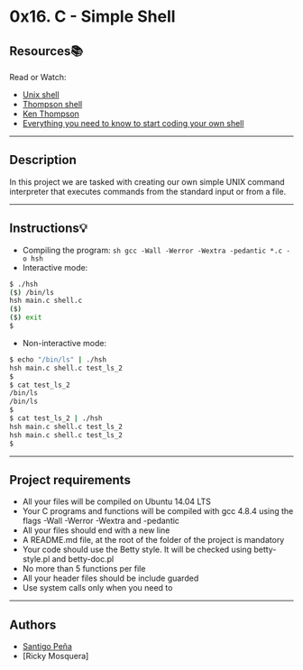 # 0x16. C - Simple Shell

## Resources:books:
Read or Watch:
* [Unix shell](https://en.wikipedia.org/wiki/Unix_shell)
* [Thompson shell](https://en.wikipedia.org/wiki/Thompson_shell)
* [Ken Thompson](https://en.wikipedia.org/wiki/Ken_Thompson)
* [Everything you need to know to start coding your own shell](https://intranet.hbtn.io/concepts/64)

---
## Description
In this project we are tasked with creating our own simple UNIX command interpreter that executes commands from the standard input or from a file.

---
## Instructions:bulb:

- Compiling the program: ```sh gcc -Wall -Werror -Wextra -pedantic *.c -o hsh ```
- Interactive mode:
```sh
$ ./hsh
($) /bin/ls
hsh main.c shell.c
($)
($) exit
$
```
- Non-interactive mode:
```sh
$ echo "/bin/ls" | ./hsh
hsh main.c shell.c test_ls_2
$
$ cat test_ls_2
/bin/ls
/bin/ls
$
$ cat test_ls_2 | ./hsh
hsh main.c shell.c test_ls_2
hsh main.c shell.c test_ls_2
$
```

---
## Project requirements

- All your files will be compiled on Ubuntu 14.04 LTS
- Your C programs and functions will be compiled with gcc 4.8.4 using the flags -Wall -Werror -Wextra and -pedantic
- All your files should end with a new line
- A README.md file, at the root of the folder of the project is mandatory
- Your code should use the Betty style. It will be checked using betty-style.pl and betty-doc.pl
- No more than 5 functions per file
- All your header files should be include guarded
- Use system calls only when you need to

---
## Authors
* [Santigo Peña](https://github.com/santiagopemo/simple_shell)
* [Ricky Mosquera]


